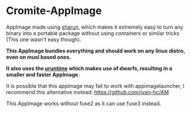 # Cromite-AppImage

AppImage made using [sharun](https://github.com/VHSgunzo/sharun), which makes it extremely easy to turn any binary into a portable package without using containers or similar tricks (This one wasn't easy though). 

**This AppImage bundles everything and should work on any linux distro, even on musl based ones.**

**It also uses the [uruntime](https://github.com/VHSgunzo/uruntime) which makes use of dwarfs, resulting in a smaller and faster AppImage.**

It is possible that this appimage may fail to work with appimagelauncher, I recommend this alternative instead: https://github.com/ivan-hc/AM

This AppImage works without fuse2 as it can use fuse3 instead.
